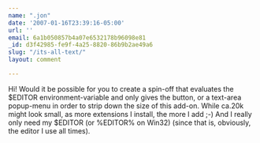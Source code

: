 ```yaml
---
name: ".jon"
date: '2007-01-16T23:39:16-05:00'
url: ''
email: 6a1b050857b4a07e6532178b96098e81
_id: d3f42985-fe9f-4a25-8820-86b9b2ae49a6
slug: "/its-all-text/"
layout: comment

---
```


Hi! Would it be possible for you to create a spin-off that evaluates the $EDITOR environment-variable and only gives the button, or a text-area popup-menu in order to strip down the size of this add-on. While ca.20k might look small, as more extensions I install, the more I add ;-) And I really only need my $EDITOR (or %EDITOR% on Win32) (since that is, obviously, the editor I use all times).
